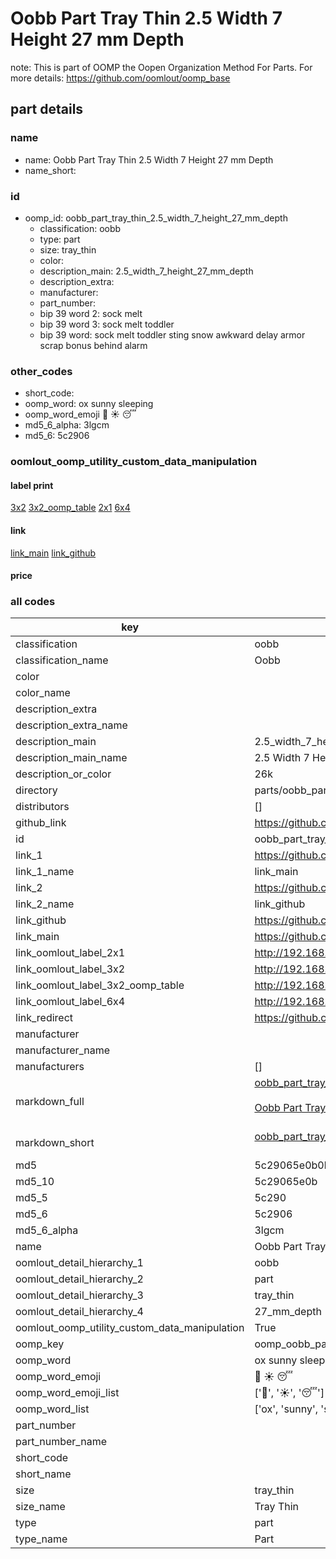 # Oobb Part Tray Thin 2.5 Width 7 Height 27 mm Depth  

note: This is part of OOMP the Oopen Organization Method For Parts. For more details: https://github.com/oomlout/oomp_base

##  part details
  







### name
* name: Oobb Part Tray Thin 2.5 Width 7 Height 27 mm Depth
* name_short: 
### id
* oomp_id: oobb_part_tray_thin_2.5_width_7_height_27_mm_depth
  * classification: oobb
  * type: part
  * size: tray_thin
  * color: 
  * description_main: 2.5_width_7_height_27_mm_depth
  * description_extra: 
  * manufacturer: 
  * part_number: 
  * bip 39 word 2: sock melt
  * bip 39 word 3: sock melt toddler
  * bip 39 word: sock melt toddler sting snow awkward delay armor scrap bonus behind alarm

### other_codes
* short_code: 
* oomp_word: ox sunny sleeping
* oomp_word_emoji :ox: :sunny: :sleeping:
* md5_6_alpha: 3lgcm
* md5_6: 5c2906






### oomlout_oomp_utility_custom_data_manipulation
#### label print
[3x2](http://192.168.1.245:1112/?label=oomp%203lgcm)
[3x2_oomp_table](http://192.168.1.108:1112/?label=oomp%203lgcm)
[2x1](http://192.168.1.242:1112/?label=oomp%203lgcm)
[6x4](http://192.168.1.55:1112/?label=oomp%203lgcm)    

#### link

[link_main](https://github.com/oomlout/oomlout_oomp_version_1_messy/tree/main/parts/oobb_part_tray_thin_2.5_width_7_height_27_mm_depth) [link_github](https://github.com/oomlout/oomlout_oomp_version_1_messy/tree/main/parts/oobb_part_tray_thin_2.5_width_7_height_27_mm_depth)                             

#### price







### all codes 
| key | value |  
| --- | --- |  
| classification | oobb |  
| classification_name | Oobb |  
| color |  |  
| color_name |  |  
| description_extra |  |  
| description_extra_name |  |  
| description_main | 2.5_width_7_height_27_mm_depth |  
| description_main_name | 2.5 Width 7 Height 27 mm Depth |  
| description_or_color | 26k |  
| directory | parts/oobb_part_tray_thin_2.5_width_7_height_27_mm_depth |  
| distributors | [] |  
| github_link | https://github.com/oomlout/oomlout_oomp_part_src/tree/main/parts/oobb_part_tray_thin_2.5_width_7_height_27_mm_depth |  
| id | oobb_part_tray_thin_2.5_width_7_height_27_mm_depth |  
| link_1 | https://github.com/oomlout/oomlout_oomp_version_1_messy/tree/main/parts/oobb_part_tray_thin_2.5_width_7_height_27_mm_depth |  
| link_1_name | link_main |  
| link_2 | https://github.com/oomlout/oomlout_oomp_version_1_messy/tree/main/parts/oobb_part_tray_thin_2.5_width_7_height_27_mm_depth |  
| link_2_name | link_github |  
| link_github | https://github.com/oomlout/oomlout_oomp_version_1_messy/tree/main/parts/oobb_part_tray_thin_2.5_width_7_height_27_mm_depth |  
| link_main | https://github.com/oomlout/oomlout_oomp_version_1_messy/tree/main/parts/oobb_part_tray_thin_2.5_width_7_height_27_mm_depth |  
| link_oomlout_label_2x1 | http://192.168.1.242:1112/?label=oomp%203lgcm |  
| link_oomlout_label_3x2 | http://192.168.1.245:1112/?label=oomp%203lgcm |  
| link_oomlout_label_3x2_oomp_table | http://192.168.1.108:1112/?label=oomp%203lgcm |  
| link_oomlout_label_6x4 | http://192.168.1.55:1112/?label=oomp%203lgcm |  
| link_redirect | https://github.com/oomlout/oomlout_oomp_version_1_messy/tree/main/parts/oobb_part_tray_thin_2.5_width_7_height_27_mm_depth |  
| manufacturer |  |  
| manufacturer_name |  |  
| manufacturers | [] |  
| markdown_full | [oobb_part_tray_thin_2.5_width_7_height_27_mm_depth](none)<br>[](none)<br>[Oobb Part Tray Thin 2.5 Width 7 Height 27 Mm Depth](none)<br><br> |  
| markdown_short | [oobb_part_tray_thin_2.5_width_7_height_27_mm_depth](none)<br><br> |  
| md5 | 5c29065e0b0be73c4366cd5fc6e2ae70 |  
| md5_10 | 5c29065e0b |  
| md5_5 | 5c290 |  
| md5_6 | 5c2906 |  
| md5_6_alpha | 3lgcm |  
| name | Oobb Part Tray Thin 2.5 Width 7 Height 27 mm Depth |  
| oomlout_detail_hierarchy_1 | oobb |  
| oomlout_detail_hierarchy_2 | part |  
| oomlout_detail_hierarchy_3 | tray_thin |  
| oomlout_detail_hierarchy_4 | 27_mm_depth |  
| oomlout_oomp_utility_custom_data_manipulation | True |  
| oomp_key | oomp_oobb_part_tray_thin_2.5_width_7_height_27_mm_depth |  
| oomp_word | ox sunny sleeping |  
| oomp_word_emoji | :ox: :sunny: :sleeping: |  
| oomp_word_emoji_list | [':ox:', ':sunny:', ':sleeping:'] |  
| oomp_word_list | ['ox', 'sunny', 'sleeping'] |  
| part_number |  |  
| part_number_name |  |  
| short_code |  |  
| short_name |  |  
| size | tray_thin |  
| size_name | Tray Thin |  
| type | part |  
| type_name | Part |  
